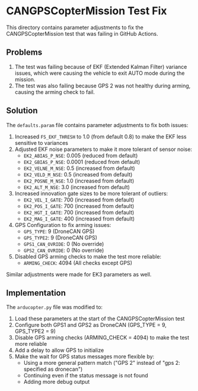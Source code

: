# CANGPSCopterMission Test Fix

This directory contains parameter adjustments to fix the CANGPSCopterMission test that was failing in GitHub Actions.

## Problems

1. The test was failing because of EKF (Extended Kalman Filter) variance issues, which were causing the vehicle to exit AUTO mode during the mission.
2. The test was also failing because GPS 2 was not healthy during arming, causing the arming check to fail.

## Solution

The `defaults.param` file contains parameter adjustments to fix both issues:

1. Increased `FS_EKF_THRESH` to 1.0 (from default 0.8) to make the EKF less sensitive to variances
2. Adjusted EKF noise parameters to make it more tolerant of sensor noise:
   - `EK2_ABIAS_P_NSE`: 0.005 (reduced from default)
   - `EK2_GBIAS_P_NSE`: 0.0001 (reduced from default)
   - `EK2_VELNE_M_NSE`: 0.5 (increased from default)
   - `EK2_VELD_M_NSE`: 0.5 (increased from default)
   - `EK2_POSNE_M_NSE`: 1.0 (increased from default)
   - `EK2_ALT_M_NSE`: 3.0 (increased from default)
3. Increased innovation gate sizes to be more tolerant of outliers:
   - `EK2_VEL_I_GATE`: 700 (increased from default)
   - `EK2_POS_I_GATE`: 700 (increased from default)
   - `EK2_HGT_I_GATE`: 700 (increased from default)
   - `EK2_MAG_I_GATE`: 400 (increased from default)
4. GPS Configuration to fix arming issues:
   - `GPS_TYPE`: 9 (DroneCAN GPS)
   - `GPS_TYPE2`: 9 (DroneCAN GPS)
   - `GPS1_CAN_OVRIDE`: 0 (No override)
   - `GPS2_CAN_OVRIDE`: 0 (No override)
5. Disabled GPS arming checks to make the test more reliable:
   - `ARMING_CHECK`: 4094 (All checks except GPS)

Similar adjustments were made for EK3 parameters as well.

## Implementation

The `arducopter.py` file was modified to:
1. Load these parameters at the start of the CANGPSCopterMission test
2. Configure both GPS1 and GPS2 as DroneCAN (GPS_TYPE = 9, GPS_TYPE2 = 9)
3. Disable GPS arming checks (ARMING_CHECK = 4094) to make the test more reliable
4. Add a delay to allow GPS to initialize
5. Make the wait for GPS status messages more flexible by:
   - Using a more general pattern match ("GPS 2" instead of "gps 2: specified as dronecan")
   - Continuing even if the status message is not found
   - Adding more debug output
